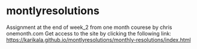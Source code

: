 # montlyresolutions
Assignment at the end of week_2 from one month courese by chris onemonth.com
Get access to the site by clicking the following link:
https://karikala.github.io/montlyresolutions/monthly-resolutions/index.html
